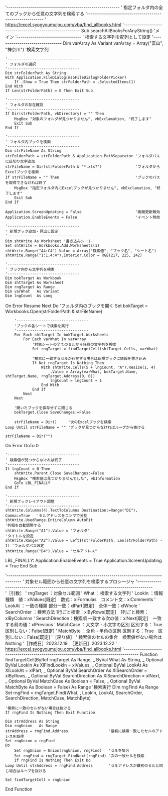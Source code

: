 '--------------------------------------------------------
' 指定フォルダ内の全てのブックから任意の文字列を検索する
'--------------------------------------------------------
' https://excel.syogyoumujou.com/vba/find_allbooks.html
'--------------------------------------------------------
Sub searchAllBooksForAnyString() 'メイン
    '--------------------------------
    ' 検索する文字列を配列として設定
    '--------------------------------
    Dim varArray As Variant
    varArray = Array("富山", "神奈川") '検索文字列

    '--------------------------------
    ' フォルダの選択
    '--------------------------------
    Dim strFolderPath As String
    With Application.FileDialog(msoFileDialogFolderPicker)
        If .Show = True Then strFolderPath = .SelectedItems(1)
    End With
    If Len(strFolderPath) = 0 Then Exit Sub

    '--------------------------------
    ' フォルダの存在確認
    '--------------------------------
    If Dir(strFolderPath, vbDirectory) = "" Then
        MsgBox "対象のフォルダが見つかりません", vbExclamation, "終了します"
        Exit Sub
    End If

    '--------------------------------
    ' フォルダ内ブックを検索
    '--------------------------------
    Dim strFileName As String
    strFolderPath = strFolderPath & Application.PathSeparator 'フォルダパスに区切り文字追加
    strFileName = Dir(strFolderPath & "*.xls?")               'フォルダからExcelブックを検索
    If strFileName = "" Then                                  'ブックのパスを取得できなければ終了
        MsgBox "指定フォルダ内にExcelブックが見つかりません", vbExclamation, "終了します"
        Exit Sub
    End If
    
    Application.ScreenUpdating = False                        '画面更新無効
    Application.EnableEvents = False                          'イベント無効

    '--------------------------------
    ' 新規ブック追加・見出し設定
    '--------------------------------
    Dim shtWrite As Worksheet '書き込みシート
    Set shtWrite = Workbooks.Add.Worksheets(1)
    shtWrite.Range("A4:C4").Value = Array("検索値", "ブック名", "シート名")
    shtWrite.Range("1:1,4:4").Interior.Color = RGB(217, 225, 242)
    
    '--------------------------------
    ' ブック内から文字列を検索
    '--------------------------------
    Dim bokTarget As Workbook
    Dim shtTarget As Worksheet
    Dim rngTarget As Range
    Dim varWhat   As Variant
    Dim lngCount  As Long
On Error Resume Next
    Do
        'フォルダ内のブックを開く
        Set bokTarget = Workbooks.Open(strFolderPath & strFileName)
        
        '--------------------------------
        'ブックの各シートで検索を実行
        '--------------------------------
        For Each shtTarget In bokTarget.Worksheets
            For Each varWhat In varArray
                '対象シートの全てのセルから任意の文字列を検索
                Set rngTarget = findTargetCell(shtTarget.Cells, varWhat)
                
                '検索に一致するセルが存在する場合は新規ブックに情報を書き込み
                If Not rngTarget Is Nothing Then
                    With shtWrite.Cells(5 + lngCount, "A").Resize(1, 4)
                        .Value = Array(varWhat, bokTarget.Name, shtTarget.Name, rngTarget.Address(0, 0))
                        lngCount = lngCount + 1
                    End With
                End If
            Next
        Next
        
        '開いたブックを保存せずに閉じる
        bokTarget.Close SaveChanges:=False
        
        strFileName = Dir()     '次のExcelブックを検索
    Loop Until strFileName = "" 'ブックが見つからなければループから抜ける
    
    strFileName = Dir("")
On Error GoTo 0

    '--------------------------------
    ' 検索値が見つからなければ終了
    '--------------------------------
    If lngCount = 0 Then
        shtWrite.Parent.Close SaveChanges:=False
        MsgBox "検索値は見つかりませんでした", vbInformation
        GoTo LBL_FINALLY
    End If

    '--------------------------------
    ' 新規ブックレイアウト調整
    '--------------------------------
    shtWrite.Columns(4).TextToColumns Destination:=Range("D1"), Comma:=True   'セルアドレスをコンマで分割
    shtWrite.UsedRange.EntireColumn.AutoFit                                   '列幅を自動調整する
    shtWrite.Range("A1").Value = "フォルダ"                                   'タイトルを設定
    shtWrite.Range("A2").Value = Left$(strFolderPath, Len(strFolderPath) - 1) 'フォルダパス設定
    shtWrite.Range("D4").Value = "セルアドレス"
    
LBL_FINALLY:
    Application.EnableEvents = True
    Application.ScreenUpdating = True
End Sub

'-------------------------------------------------------------------------------------
' 対象セル範囲から任意の文字列を検索するプロシージャ
'-------------------------------------------------------------------------------------
'［引数］
'   rngTarget      ：対象セル範囲
'   What           ：検索する文字列
'   LookIn         ：情報種類　値：xlValues[既定]　数式：xlFormulas　コメント文：xlComments
'   LookAt         ：一致の種類    部分一致：xlPart[既定]　全体一致：xlWhole
'   SearchOrder    ：検索方法   1行ごと検索：xlByRows[既定]　1列ごと検索：xlByColumns
'   SearchDirection：検索順  一致する次の値：xlNext[既定]　一致する前の値：xlPrevious
'   MatchCase      ：大文字・小文字の区別  区別する：True　区別しない：False[既定]
'   MatchByte      ：全角・半角の区別      区別する：True　区別しない：False[既定]
'［戻り値］
'   検索値のセルの集合　検索値がない場合はNothing
'［作成日］2023.12.19　［更新日］2023.12.22
' https://excel.syogyoumujou.com/vba/find_allbooks.html
'-------------------------------------------------------------------------------------
Function findTargetCell(ByRef rngTarget As Range, _
                        ByVal What As String, _
                        Optional ByVal LookIn As XlFindLookIn = xlValues, _
                        Optional ByVal LookAt As XlLookAt = xlPart, _
                        Optional ByVal SearchOrder As XlSearchOrder = xlByRows, _
                        Optional ByVal SearchDirection As XlSearchDirection = xlNext, _
                        Optional ByVal MatchCase As Boolean = False, _
                        Optional ByVal MatchByte As Boolean = False) As Range
    '検索実行
    Dim rngFind As Range
    Set rngFind = rngTarget.Find(What, , LookIn, LookAt, SearchOrder, SearchDirection, MatchCase, MatchByte)
    
    '検索に一致のセルがない場合は抜ける
    If rngFind Is Nothing Then Exit Function
    
    Dim strAddress As String
    Dim rngUnion   As Range
    strAddress = rngFind.Address                  '最初に検索一致したセルのアドレスを取得
    Set rngUnion = rngFind
    Do
        Set rngUnion = Union(rngUnion, rngFind)   'セルを集合
        Set rngFind = rngTarget.FindNext(rngFind) '次の一致セルを検索
        If rngFind Is Nothing Then Exit Do
    Loop Until strAddress = rngFind.Address       'セルアドレスが最初のセルと同じ場合はループを抜ける
    
    Set findTargetCell = rngUnion
    
End Function
